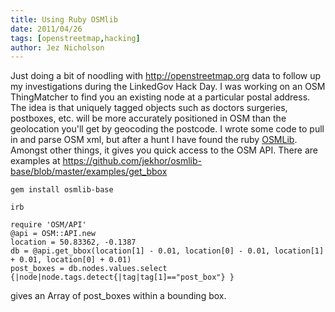 ```yaml
---
title: Using Ruby OSMlib
date: 2011/04/26
tags: [openstreetmap,hacking]
author: Jez Nicholson
---
```

Just doing a bit of noodling with <a href="http://openstreetmap.org">http://openstreetmap.org</a> data to follow up my investigations during the LinkedGov Hack Day. I was working on an OSM ThingMatcher to find you an existing node at a particular postal address. The idea is that uniquely tagged objects such as doctors surgeries, postboxes, etc. will be more accurately positioned in OSM than the geolocation you'll get by geocoding the postcode. I wrote some code to pull in and parse OSM xml, but after a hunt I have found the ruby <a href="http://osmlib.rubyforge.org/">OSMLib</a>. Amongst other things, it gives you quick access to the OSM API.  There are examples at <a href="https://github.com/jekhor/osmlib-base/blob/master/examples/get_bbox">https://github.com/jekhor/osmlib-base/blob/master/examples/get_bbox</a>

    gem install osmlib-base

    irb

    require 'OSM/API'
    @api = OSM::API.new
    location = 50.83362, -0.1387
    db = @api.get_bbox(location[1] - 0.01, location[0] - 0.01, location[1] + 0.01, location[0] + 0.01)
    post_boxes = db.nodes.values.select {|node|node.tags.detect{|tag|tag[1]=="post_box"} }

gives an Array of post_boxes within a bounding box.

